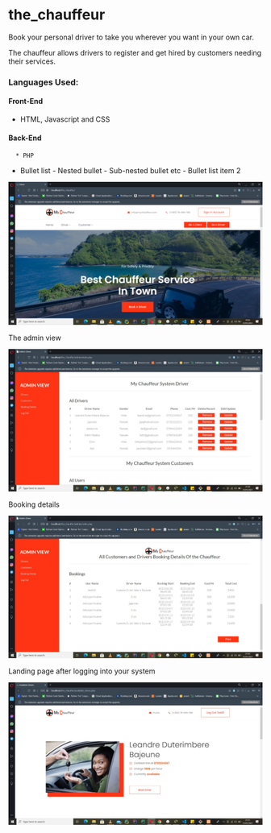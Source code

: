 # the_chauffeur #

Book your personal driver to take you wherever you want in your own car.

The chauffeur allows drivers to register and get hired by customers needing their services.

### Languages Used: ###


  #### Front-End ####
  
  * HTML, Javascript and CSS
      
  #### Back-End ####
  
      * PHP
      
   - Bullet list
              - Nested bullet
                  - Sub-nested bullet etc
          - Bullet list item 2 


![home_page_image](https://github.com/ADeogratias/the_chauffeur/blob/master/img/the%20chauffeurimg1.png)

The admin view

![admin_view_page](https://github.com/ADeogratias/the_chauffeur/blob/master/img/the%20chauffeurimg2.JPG)

Booking details

![booking_details](https://github.com/ADeogratias/the_chauffeur/blob/master/img/the%20chauffeurimg3.JPG)

Landing page after logging into your system

![login_landing_page](https://github.com/ADeogratias/the_chauffeur/blob/master/img/the%20chauffeurimg4.JPG)
